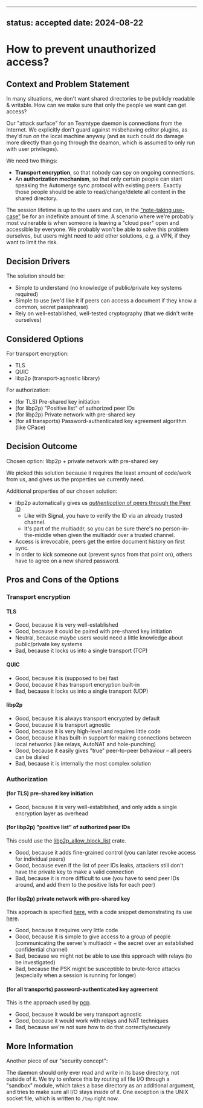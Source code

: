 <!--
SPDX-FileCopyrightText: 2024 blinry <mail@blinry.org>
SPDX-FileCopyrightText: 2024 zormit <nt4u@kpvn.de>
SPDX-License-Identifier: CC-BY-SA-4.0
-->

---
status: accepted
date: 2024-08-22
---
# How to prevent unauthorized access?

## Context and Problem Statement

In many situations, we don't want shared directories to be publicly readable & writable. How can we make sure that only the people we want can get access?

Our "attack surface" for an Teamtype daemon is connections from the Internet. We explicitly don't guard against misbehaving editor plugins, as they'd run on the local machine anyway (and as such could do damage more directly than going through the deamon, which is assumed to only run with user privileges).

We need two things:

* **Transport encryption**, so that nobody can spy on ongoing connections.
* An **authorization mechanism**, so that only certain people can start speaking the Automerge sync protocol with existing peers. Exactly those people should be able to read/change/delete all content in the shared directory.

The session lifetime is up to the users and can, in the ["note-taking use-case"](https://teamtype.github.io/teamtype/use-cases/shared-notes.html)
be for an indefinite amount of time.
A scenario where we're probably most vulnerable is when someone is leaving a "cloud peer" open and accessible by everyone.
We probably won't be able to solve this problem ourselves, but users might need to add other solutions, e.g. a VPN,
if they want to limit the risk.

## Decision Drivers

The solution should be:

* Simple to understand (no knowledge of public/private key systems required)
* Simple to use (we'd like it if peers can access a document if they know a common, secret passphrase)
* Rely on well-established, well-tested cryptography (that we didn't write ourselves)

## Considered Options

For transport encryption:

* TLS
* QUIC
* libp2p (transport-agnostic library)

For authorization:

* (for TLS) Pre-shared key initiation
* (for libp2p) "Positive list" of authorized peer IDs
* (for libp2p) Private network with pre-shared key
* (for all transports) Password-authenticated key agreement algorithm (like CPace)

## Decision Outcome

Chosen option: libp2p + private network with pre-shared key

We picked this solution because it requires the least amount of code/work from us, and gives us the properties we currently need.

Additional properties of our chosen solution:

- libp2p automatically gives us [*authentication* of peers through the Peer ID](https://docs.libp2p.io/concepts/security/security-considerations/#identity-and-trust)
    - Like with Signal, you have to verify the ID via an already trusted channel.
    - It's part of the multiaddr, so you can be sure there's no person-in-the-middle when given the multiaddr over a trusted channel.
- Access is irrevocable, peers get the entire document history on first sync.
- In order to kick someone out (prevent syncs from that point on), others have to agree on a new shared password.

## Pros and Cons of the Options

### Transport encryption

#### TLS

* Good, because it is very well-established
* Good, because it could be paired with pre-shared key initiation
* Neutral, because maybe users would need a little knowledge about public/private key systems
* Bad, because it locks us into a single transport (TCP)

#### QUIC

* Good, because it is (supposed to be) fast
* Good, because it has transport encryption built-in
* Bad, because it locks us into a single transport (UDP)

#### libp2p

* Good, because it is always transport encrypted by default
* Good, because it is transport agnostic
* Good, because it is very high-level and requires little code
* Good, because it has built-in support for making connections between local networks (like relays, AutoNAT and hole-punching)
* Good, because it easily gives "true" peer-to-peer behaviour – all peers can be dialed
* Bad, because it is internally the most complex solution

### Authorization

#### (for TLS) pre-shared key initiation

* Good, because it is very well-established, and only adds a single encryption layer as overhead

#### (for libp2p) "positive list" of authorized peer IDs

This could use the [libp2p_allow_block_list](https://docs.rs/libp2p-allow-block-list/latest/libp2p_allow_block_list/) crate.

* Good, because it adds fine-grained control (you can later revoke access for individual peers)
* Good, because even if the list of peer IDs leaks, attackers still don't have the private key to make a valid connection
* Bad, because it is more difficult to use (you have to send peer IDs around, and add them to the positive lists for each peer)

#### (for libp2p) private network with pre-shared key

This approach is specified [here](https://github.com/libp2p/specs/blob/master/pnet/Private-Networks-PSK-V1.md),
with a code snippet demonstrating its use [here](https://github.com/libp2p/rust-libp2p/discussions/5135#discussioncomment-8308069).

* Good, because it requires very little code
* Good, because it is simple to give access to a group of people (communicating the server's multiaddr + the secret over an established confidential channel)
* Bad, because we might not be able to use this approach with relays (to be investigated)
* Bad, because the PSK might be susceptible to brute-force attacks (especially when a session is running for longer)

#### (for all transports) password-authenticated key agreement

This is the approach used by [pcp](https://github.com/dennis-tra/pcp).

* Good, because it would be very transport agnostic
* Good, because it would work with relays and NAT techniques
* Bad, because we're not sure how to do that correctly/securely

## More Information

Another piece of our "security concept":

The daemon should only ever read and write in its base directory, not outside of it. We try to enforce this by routing all file I/O through a "sandbox" module, which takes a base directory as an additional argument, and tries to make sure all I/O stays inside of it. One exception is the UNIX socket file, which is written to `/tmp` right now.
